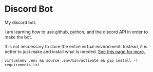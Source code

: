 # Discord Bot

My discord bot.

I am learning how to use github, python, and the discord API in order to make the bot.

It is not neccessary to store the entire virtual environment. Instead, it is better to just make and install what is needed.
[See this page for more.](https://stackoverflow.com/questions/6590688/is-it-bad-to-have-my-virtualenv-directory-inside-my-git-repository)

```virtualenv .env && source .env/bin/activate && pip install -r requirements.txt```
